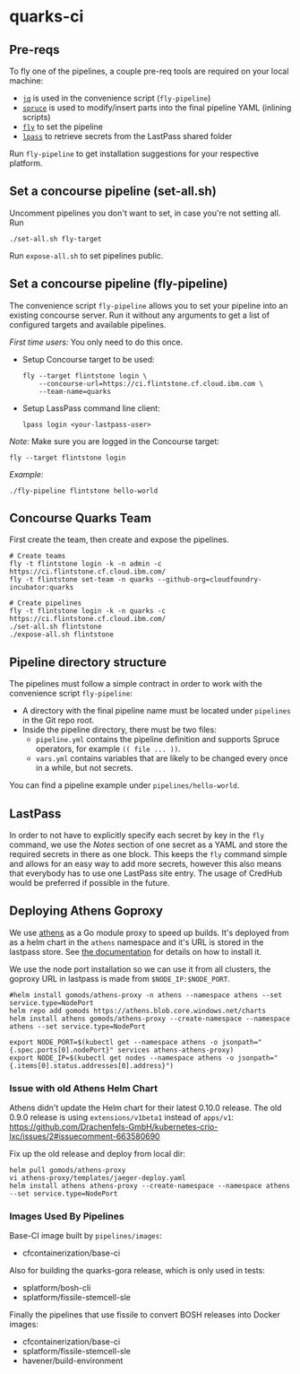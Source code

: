 # quarks-ci

## Pre-reqs

To fly one of the pipelines, a couple pre-req tools are required on your local machine:
- [`jq`](https://stedolan.github.io/jq/) is used in the convenience script (`fly-pipeline`)
- [`spruce`](https://github.com/geofffranks/spruce) is used to modify/insert parts into the final pipeline YAML (inlining scripts)
- [`fly`](https://concourse-ci.org/fly.html) to set the pipeline
- [`lpass`](https://github.com/lastpass/lastpass-cli) to retrieve secrets from the LastPass shared folder

Run `fly-pipeline` to get installation suggestions for your respective platform.


## Set a concourse pipeline (set-all.sh)

Uncomment pipelines you don't want to set, in case you're not setting all. Run

    ./set-all.sh fly-target

Run `expose-all.sh` to set pipelines public.

## Set a concourse pipeline (fly-pipeline)

The convenience script `fly-pipeline` allows you to set your pipeline into an existing concourse server. Run it without any arguments to get a list of configured targets and available pipelines.

_First time users:_ You only need to do this once.
- Setup Concourse target to be used:
  ```
  fly --target flintstone login \
      --concourse-url=https://ci.flintstone.cf.cloud.ibm.com \
      --team-name=quarks
  ```
- Setup LassPass command line client:
  ```
  lpass login <your-lastpass-user>
  ```

_Note:_ Make sure you are logged in the Concourse target:
```
fly --target flintstone login
```

_Example:_
```
./fly-pipeline flintstone hello-world
```

## Concourse Quarks Team

First create the team, then create and expose the pipelines.

```
# Create teams
fly -t flintstone login -k -n admin -c https://ci.flintstone.cf.cloud.ibm.com/
fly -t flintstone set-team -n quarks --github-org=cloudfoundry-incubator:quarks

# Create pipelines
fly -t flintstone login -k -n quarks -c https://ci.flintstone.cf.cloud.ibm.com/
./set-all.sh flintstone
./expose-all.sh flintstone
```

## Pipeline directory structure

The pipelines must follow a simple contract in order to work with the convenience script `fly-pipeline`:
- A directory with the final pipeline name must be located under `pipelines` in the Git repo root.
- Inside the pipeline directory, there must be two files:
  - `pipeline.yml` contains the pipeline definition and supports Spruce operators, for example `(( file ... ))`.
  - `vars.yml` contains variables that are likely to be changed every once in a while, but not secrets.

You can find a pipeline example under `pipelines/hello-world`.

## LastPass

In order to not have to explicitly specify each secret by key in the `fly` command, we use the _Notes_  section of one secret as a YAML and store the required secrets in there as one block. This keeps the `fly` command simple and allows for an easy way to add more secrets, however this also means that everybody has to use one LastPass site entry. The usage of CredHub would be preferred if possible in the future.

## Deploying Athens Goproxy

We use [athens](https://github.com/gomods/athens) as a Go module proxy to speed up builds. It's deployed from as a helm chart in the `athens` namespace and it's URL is stored in the lastpass store. See [the documentation](https://docs.gomods.io/install/install-on-kubernetes/) for details on how to install it.

We use the node port installation so we can use it from all clusters, the goproxy URL in lastpass is made from `$NODE_IP:$NODE_PORT`.

```
#helm install gomods/athens-proxy -n athens --namespace athens --set service.type=NodePort
helm repo add gomods https://athens.blob.core.windows.net/charts
helm install athens gomods/athens-proxy --create-namespace --namespace athens --set service.type=NodePort

export NODE_PORT=$(kubectl get --namespace athens -o jsonpath="{.spec.ports[0].nodePort}" services athens-athens-proxy)
export NODE_IP=$(kubectl get nodes --namespace athens -o jsonpath="{.items[0].status.addresses[0].address}")
```

### Issue with old Athens Helm Chart

Athens didn't update the Helm chart for their latest 0.10.0 release.
The old 0.9.0 release is using `extensions/v1beta1` instead of `apps/v1`: https://github.com/Drachenfels-GmbH/kubernetes-crio-lxc/issues/2#issuecomment-663580690


Fix up the old release and deploy from local dir:
```
helm pull gomods/athens-proxy
vi athens-proxy/templates/jaeger-deploy.yaml
helm install athens athens-proxy --create-namespace --namespace athens --set service.type=NodePort
```


### Images Used By Pipelines

Base-CI image built by `pipelines/images`:
* cfcontainerization/base-ci

Also for building the quarks-gora release, which is only used in tests:
* splatform/bosh-cli
* splatform/fissile-stemcell-sle

Finally the pipelines that use fissile to convert BOSH releases into Docker images:
* cfcontainerization/base-ci
* splatform/fissile-stemcell-sle
* havener/build-environment
